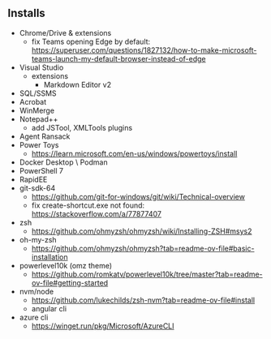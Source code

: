 ## Installs
- Chrome/Drive & extensions
  - fix Teams opening Edge by default: https://superuser.com/questions/1827132/how-to-make-microsoft-teams-launch-my-default-browser-instead-of-edge
- Visual Studio
    - extensions
        - Markdown Editor v2
- SQL/SSMS
- Acrobat
- WinMerge
- Notepad++
    - add JSTool, XMLTools plugins
- Agent Ransack
- Power Toys
    - https://learn.microsoft.com/en-us/windows/powertoys/install
- Docker Desktop \ Podman
- PowerShell 7
- RapidEE
- git-sdk-64
    - https://github.com/git-for-windows/git/wiki/Technical-overview
    - fix create-shortcut.exe not found: https://stackoverflow.com/a/77877407
- zsh
    - https://github.com/ohmyzsh/ohmyzsh/wiki/Installing-ZSH#msys2
- oh-my-zsh
    - https://github.com/ohmyzsh/ohmyzsh?tab=readme-ov-file#basic-installation
- powerlevel10k (omz theme)
    - https://github.com/romkatv/powerlevel10k/tree/master?tab=readme-ov-file#getting-started
- nvm/node
    - https://github.com/lukechilds/zsh-nvm?tab=readme-ov-file#install
    - angular cli
- azure cli
    - https://winget.run/pkg/Microsoft/AzureCLI
 
